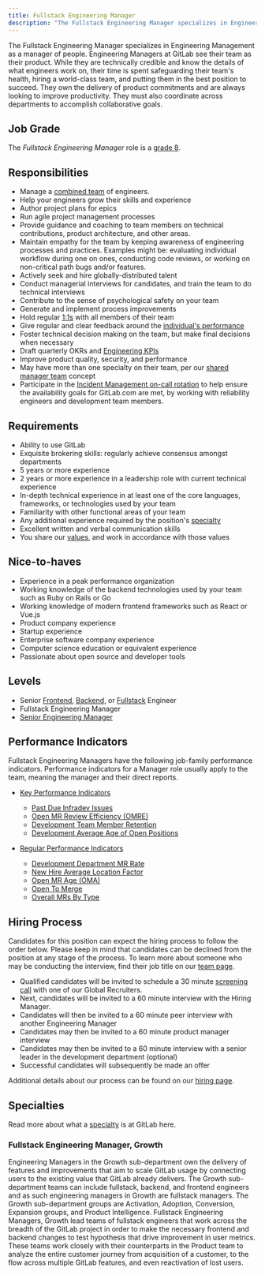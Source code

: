 ```yaml
---
title: Fullstack Engineering Manager
description: "The Fullstack Engineering Manager specializes in Engineering Management as a manager of people."
---
```


The Fullstack Engineering Manager specializes in Engineering Management as a manager of people. Engineering Managers at GitLab see their team as their product. While they are technically credible and know the details of what engineers work on, their time is spent safeguarding their team's health, hiring a world-class team, and putting them in the best position to succeed. They own the delivery of product commitments and are always looking to improve productivity. They must also coordinate across departments to accomplish collaborative goals.

## Job Grade

The *Fullstack Engineering Manager* role is a [grade 8](https://about.gitlab.com/handbook/total-rewards/compensation/compensation-calculator/#gitlab-job-grades).

## Responsibilities

- Manage a [combined team](https://about.gitlab.com/handbook/engineering/starting-new-teams/#fullstack-teams) of engineers.
- Help your engineers grow their skills and experience
- Author project plans for epics
- Run agile project management processes
- Provide guidance and coaching to team members on technical contributions, product architecture, and other areas.
- Maintain empathy for the team by keeping awareness of engineering processes and practices. Examples might be: evaluating individual workflow during one on ones, conducting code reviews, or working on non-critical path bugs and/or features.
- Actively seek and hire globally-distributed talent
- Conduct managerial interviews for candidates, and train the team to do technical interviews
- Contribute to the sense of psychological safety on your team
- Generate and implement process improvements
- Hold regular [1:1s](https://about.gitlab.com/handbook/leadership/1-1/) with all members of their team
- Give regular and clear feedback around the [individual's performance](https://about.gitlab.com/handbook/leadership/1-1/suggested-agenda-format/)
- Foster technical decision making on the team, but make final decisions when necessary
- Draft quarterly OKRs and [Engineering KPIs](https://about.gitlab.com/company/kpis/#engineering-kpis)
- Improve product quality, security, and performance
- May have more than one specialty on their team, per our [shared manager team](https://about.gitlab.com/handbook/engineering/starting-new-teams/#team-construction) concept
- Participate in the [Incident Management on-call rotation](https://about.gitlab.com/handbook/engineering/infrastructure/incident-management/#incident-manager-responsibilities) to help ensure the availability goals for GitLab.com are met, by working with reliability engineers and development team members.

## Requirements

- Ability to use GitLab
- Exquisite brokering skills: regularly achieve consensus amongst departments
- 5 years or more experience
- 2 years or more experience in a leadership role with current technical experience
- In-depth technical experience in at least one of the core languages, frameworks, or technologies used by your team
- Familiarity with other functional areas of your team
- Any additional experience required by the position's [specialty](#specialties)
- Excellent written and verbal communication skills
- You share our [values](https://about.gitlab.com/handbook/values/), and work in accordance with those values

## Nice-to-haves

- Experience in a peak performance organization
- Working knowledge of the backend technologies used by your team such as Ruby on Rails or Go
- Working knowledge of modern frontend frameworks such as React or Vue.js
- Product company experience
- Startup experience
- Enterprise software company experience
- Computer science education or equivalent experience
- Passionate about open source and developer tools

## Levels

- Senior [Frontend](/job-families/engineering/development/frontend/senior/),
  [Backend](/job-families/engineering/development/backend/senior/),
  or [Fullstack](/job-families/engineering/development/fullstack/#job-grade) Engineer
- Fullstack Engineering Manager
- [Senior Engineering Manager](/job-families/engineering/development/management/senior-manager/)


## Performance Indicators

Fullstack Engineering Managers have the following job-family performance indicators. Performance indicators for a Manager role usually apply to the team, meaning the manager and their direct reports.

- [Key Performance Indicators](https://about.gitlab.com/handbook/engineering/development/performance-indicators/#key-performance-indicators)
  - [Past Due Infradev Issues](https://about.gitlab.com/handbook/engineering/development/performance-indicators/#past-due-infradev-issues)
  - [Open MR Review Efficiency (OMRE)](https://about.gitlab.com/handbook/engineering/development/performance-indicators/#open-mr-review-efficiency-omre)
  - [Development Team Member Retention](https://about.gitlab.com/handbook/engineering/development/performance-indicators/#development-team-member-retention)
  - [Development Average Age of Open Positions](https://about.gitlab.com/handbook/engineering/development/performance-indicators/#development-average-age-of-open-positions)

- [Regular Performance Indicators](https://about.gitlab.com/handbook/engineering/development/performance-indicators/#regular-performance-indicators)
  - [Development Department MR Rate](https://about.gitlab.com/handbook/engineering/development/performance-indicators/#development-department-mr-rate)
  - [New Hire Average Location Factor](https://about.gitlab.com/handbook/engineering/development/performance-indicators/#development-department-new-hire-average-location-factor)
  - [Open MR Age (OMA)](https://about.gitlab.com/handbook/engineering/development/performance-indicators/#open-mr-age-oma)
  - [Open To Merge](https://about.gitlab.com/handbook/engineering/development/performance-indicators/#open-to-merge)
  - [Overall MRs By Type](https://about.gitlab.com/handbook/engineering/development/performance-indicators/#overall-mrs-by-type)


## Hiring Process

Candidates for this position can expect the hiring process to follow the order below. Please keep in mind that candidates can be declined from the position at any stage of the process. To learn more about someone who may be conducting the interview, find their job title on our [team page](https://about.gitlab.com/company/team/).
- Qualified candidates will be invited to schedule a 30 minute [screening call](https://about.gitlab.com/handbook/hiring/interviewing/#screening-call) with one of our Global Recruiters.
- Next, candidates will be invited to a 60 minute interview with the Hiring Manager.
- Candidates will then be invited to a 60 minute peer interview with another Engineering Manager
- Candidates may then be invited to a 60 minute product manager interview
- Candidates may then be invited to a 60 minute interview with a senior leader in the development department (optional)
- Successful candidates will subsequently be made an offer

Additional details about our process can be found on our [hiring page](https://about.gitlab.com/handbook/hiring/).

## Specialties

Read more about what a [specialty](https://about.gitlab.com/company/team/structure/#specialist) is at GitLab here.

### Fullstack Engineering Manager, Growth

Engineering Managers in the Growth sub-department own the delivery of features and improvements that aim to scale GitLab usage by connecting users to the existing value that GitLab already delivers.
The Growth sub-department teams can include fullstack, backend, and frontend engineers and as such engineering managers in Growth are fullstack managers.
The Growth sub-department groups are Activation, Adoption, Conversion, Expansion groups, and Product Intelligence.
Fullstack Engineering Managers, Growth lead teams of fullstack engineers that work across the breadth of the GitLab project in order to make the necessary frontend and backend changes to test hypothesis that drive improvement in user metrics.
These teams work closely with their counterparts in the Product team to analyze the entire customer journey from acquisition of a customer, to the flow across multiple GitLab features, and even reactivation of lost users.
